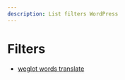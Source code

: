 ```yaml
---
description: List filters WordPress
---
```


# Filters

* [weglot words translate](weglot_words_translate.md)



